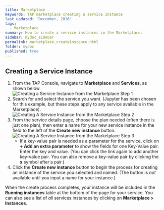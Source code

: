 ```yaml
---
title: Marketplace
keywords: TAP marketplace creating a service instance
last_updated: 'December, 2016'
tags:
  - Marketplace
summary: How to create a service instances in the Marketplace. 
sidebar: mydoc_sidebar
permalink: marketplace_createinstance.html
folder: mydoc
published: true
---
```


## Creating a Service Instance

1. From the TAP Console, navigate to **Marketplace** and **Services**, as shown below. 
![Creating a Service Instance from the Marketplace Step 1](https://github.com/danzsmith53/platform-wiki-0.8/blob/master/images/Marketplace_Creating_Instance_1_v8.png)
1. Search for and select the service you want. (Jupyter has been chosen for this example, but these steps apply to any service available in the Marketplace). 
![Creating A Service Instance from the Marketplace Step 2](https://github.com/trustedanalytics/platform-wiki-0.8/blob/master/images/Marketplace_Creating_Instance_2_v8.png)
1. From the service details page, choose the plan needed (often there is just one plan), then enter a name for your new service instance in the field to the left of the **Create new instance** button. 
![Creating A Service Instance from the Marketplace Step 3](https://github.com/trustedanalytics/platform-wiki-0.8/blob/master/images/Marketplace_Creating_Instance_3_v8.png)
    - If a key-value pair is needed as a parameter for the service, click on **+ Add an extra parameter** to show the  fields for one Key-Value pair. Enter the key and value. (You can click the link again to add another key-value pair. You can also remove a key-value pair by clicking the **x** symbol after a pair.)  
1. Click the **Create new instance** button to begin the process for creating an instance of the service you selected and named. (The button is *not* available until you input a name for your instance.)  

When the create process completes, your instance will be included in the **Running instances** table at the bottom of the page for your service. You can also see a list of *all* services instances by clicking on **Marketplace > Instances**.  
